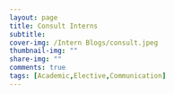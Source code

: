 ```yaml
---
layout: page
title: Consult Interns
subtitle: 
cover-img: /Intern Blogs/consult.jpeg
thumbnail-img: ""
share-img: ""
comments: true
tags: [Academic,Elective,Communication]
---
```




